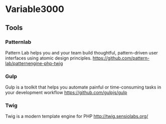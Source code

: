 # Variable3000

## Tools

### Patternlab
Pattern Lab helps you and your team build thoughtful, pattern-driven user interfaces using atomic design principles.
https://github.com/pattern-lab/patternengine-php-twig

### Gulp
Gulp is a toolkit that helps you automate painful or time-consuming tasks in your development workflow
https://github.com/gulpjs/gulp

### Twig
Twig is a modern template engine for PHP
http://twig.sensiolabs.org/
